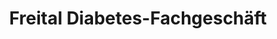 ---
title: "Freital Diabetes-Fachgeschäft"
url: /freital/freital-diabetes-fachgeschaeft/
shop: Sanitätshaus
---